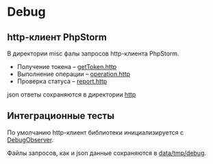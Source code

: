 # Debug

## http-клиент PhpStorm

В директории misc фалы запросов http-клиента PhpStorm.

- Получение токена – [getToken.http](../misc/http/getToken.http)
- Выполнение операции – [operation.http](../misc/http/operation.http)
- Проверка статуса – [report.http](../misc/http/report.http)

json ответы сохраняются в директории [http](../data/tmp/jsons/)

## Интеграционные тесты

По умолчанию http-клиент библиотеки инициализируется с [DebugObserver](../src/Observer/DebugObserver.php).

Файлы запросов, как и json данные сохраняются в [data/tmp/debug](../data/tmp/debug/).
